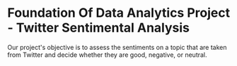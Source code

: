 # Foundation Of Data Analytics Project - Twitter Sentimental Analysis
Our project's objective is to assess the sentiments on a topic that are 
taken from Twitter and decide whether they are good, negative, or 
neutral.

